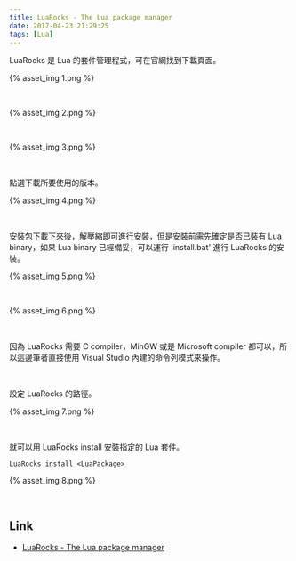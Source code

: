 ```yaml
---
title: LuaRocks - The Lua package manager
date: 2017-04-23 21:29:25
tags: [Lua]
---
```


LuaRocks 是 Lua 的套件管理程式，可在官網找到下載頁面。  

<!-- More -->

{% asset_img 1.png %}

<br/>


{% asset_img 2.png %}

<br/>


{% asset_img 3.png %}

<br/>


點選下載所要使用的版本。  

{% asset_img 4.png %}

<br/>


安裝包下載下來後，解壓縮即可進行安裝，但是安裝前需先確定是否已裝有 Lua binary，如果 Lua binary 已經備妥，可以運行 'install.bat' 進行 LuaRocks 的安裝。  

{% asset_img 5.png %}

<br/>


{% asset_img 6.png %}

<br/>


因為 LuaRocks 需要 C compiler，MinGW 或是 Microsoft compiler 都可以，所以這邊筆者直接使用 Visual Studio 內建的命令列模式來操作。  

<br/>


設定 LuaRocks 的路徑。  

{% asset_img 7.png %}

<br/>


就可以用 LuaRocks install 安裝指定的 Lua 套件。  

    LuaRocks install <LuaPackage>

{% asset_img 8.png %}

<br/>


Link
----
* [LuaRocks - The Lua package manager](https://luarocks.org/)
